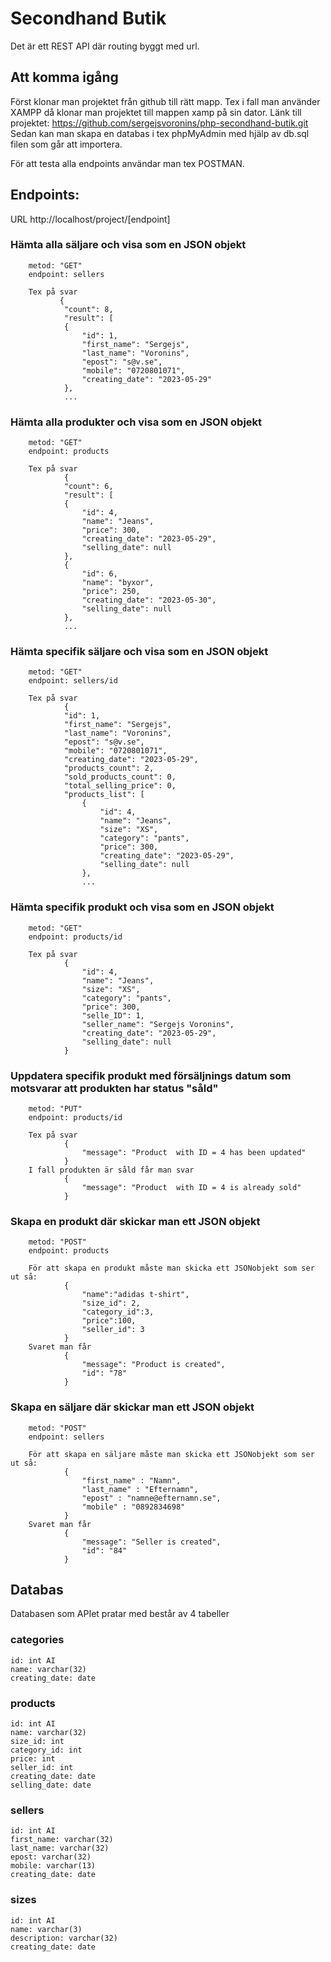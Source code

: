 # Secondhand Butik


Det är ett REST API där routing byggt med url.
## Att komma igång
Först klonar man projektet från github till rätt mapp. Tex i fall man använder XAMPP då klonar man projektet till mappen xamp på sin dator. 
Länk till projektet:  https://github.com/sergejsvoronins/php-secondhand-butik.git
Sedan kan man skapa en databas i tex phpMyAdmin med hjälp av db.sql filen som går att importera. 

För att testa alla endpoints användar man tex POSTMAN. 

## Endpoints:
URL http://localhost/project/[endpoint]
### Hämta alla säljare och visa som en JSON objekt
        metod: "GET"
        endpoint: sellers
        
        Tex på svar
               {
                "count": 8,
                "result": [
                {
                    "id": 1,
                    "first_name": "Sergejs",
                    "last_name": "Voronins",
                    "epost": "s@v.se",
                    "mobile": "0720801071",
                    "creating_date": "2023-05-29"
                },
                ...
### Hämta alla produkter och visa som en JSON objekt
        metod: "GET"
        endpoint: products

        Tex på svar
                {
                "count": 6,
                "result": [
                {
                    "id": 4,
                    "name": "Jeans",
                    "price": 300,
                    "creating_date": "2023-05-29",
                    "selling_date": null
                },
                {
                    "id": 6,
                    "name": "byxor",
                    "price": 250,
                    "creating_date": "2023-05-30",
                    "selling_date": null
                },
                ...
### Hämta specifik säljare och visa som en JSON objekt
        metod: "GET"
        endpoint: sellers/id
        
        Tex på svar
                {
                "id": 1,
                "first_name": "Sergejs",
                "last_name": "Voronins",
                "epost": "s@v.se",
                "mobile": "0720801071",
                "creating_date": "2023-05-29",
                "products_count": 2,
                "sold_products_count": 0,
                "total_selling_price": 0,
                "products_list": [
                    {
                        "id": 4,
                        "name": "Jeans",
                        "size": "XS",
                        "category": "pants",
                        "price": 300,
                        "creating_date": "2023-05-29",
                        "selling_date": null
                    },
                    ...
### Hämta specifik produkt och visa som en JSON objekt
        metod: "GET"
        endpoint: products/id
        
        Tex på svar
                {
                    "id": 4,
                    "name": "Jeans",
                    "size": "XS",
                    "category": "pants",
                    "price": 300,
                    "selle_ID": 1,
                    "seller_name": "Sergejs Voronins",
                    "creating_date": "2023-05-29",
                    "selling_date": null
                }
### Uppdatera specifik produkt med försäljnings datum som motsvarar att produkten har status "såld"
        metod: "PUT"
        endpoint: products/id
        
        Tex på svar 
                {
                    "message": "Product  with ID = 4 has been updated"
                }
        I fall produkten är såld får man svar
                {
                    "message": "Product  with ID = 4 is already sold"
                }
### Skapa en produkt där skickar man ett JSON objekt
        metod: "POST"
        endpoint: products
        
        För att skapa en produkt måste man skicka ett JSONobjekt som ser ut så:
                {
                    "name":"adidas t-shirt",
                    "size_id": 2,
                    "category_id":3,
                    "price":100,
                    "seller_id": 3
                }
        Svaret man får
                {
                    "message": "Product is created",
                    "id": "78"
                }       
        
### Skapa en säljare där skickar man ett JSON objekt
        metod: "POST"
        endpoint: sellers
        
        För att skapa en säljare måste man skicka ett JSONobjekt som ser ut så:
                {
                    "first_name" : "Namn",
                    "last_name" : "Efternamn",
                    "epost" : "namne@efternamn.se",
                    "mobile" : "0892834698"
                }
        Svaret man får
                {
                    "message": "Seller is created",
                    "id": "84"
                }
## Databas
Databasen som APIet pratar med består av 4 tabeller
### categories
    id: int AI
    name: varchar(32)
    creating_date: date
### products
    id: int AI
    name: varchar(32)
    size_id: int
    category_id: int
    price: int
    seller_id: int
    creating_date: date
    selling_date: date
### sellers
    id: int AI
    first_name: varchar(32)
    last_name: varchar(32)
    epost: varchar(32)
    mobile: varchar(13)
    creating_date: date
### sizes
    id: int AI
    name: varchar(3)
    description: varchar(32)
    creating_date: date


